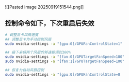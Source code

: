 ![[Pasted image 20250919151544.png]]
## 控制命令如下，下次重启后失效
```bash
# 调整显卡风扇速度 
## 调整显卡为手动控制风扇 
sudo nvidia-settings -a "[gpu:0]/GPUFanControlState=1" 

## 接下来将两个风扇的转速都调到100% 
sudo nvidia-settings -a "[fan:0]/GPUTargetFanSpeed=100" 
sudo nvidia-settings -a "[fan:1]/GPUTargetFanSpeed=100" 

## 恢复为自动风扇控制 
sudo nvidia-settings -a "[gpu:0]/GPUFanControlState=0
```